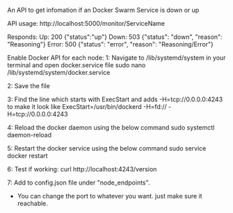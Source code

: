 An API to get infomation if an Docker Swarm Service is down or up

API usage:
http://localhost:5000/monitor/ServiceName

Responds:
Up: 200 {"status":"up"}
Down: 503 {"status": "down", "reason": "Reasoning"}
Error: 500 {"status": "error", "reason": "Reasoning/Error"}

Enable Docker API for each node:
1: Navigate to /lib/systemd/system in your terminal and open docker.service file
   sudo nano /lib/systemd/system/docker.service

2: Save the file

3: Find the line which starts with ExecStart and adds -H=tcp://0.0.0.0:4243 to make it look like
   ExecStart=/usr/bin/dockerd -H=fd:// -H=tcp://0.0.0.0:4243

4: Reload the docker daemon using the below command
   sudo systemctl daemon-reload

5: Restart the docker service using the below command
   sudo service docker restart

6: Test if working:
   curl http://localhost:4243/version

7: Add to config.json file under "node_endpoints".

* You can change the port to whatever you want. just make sure it reachable.
